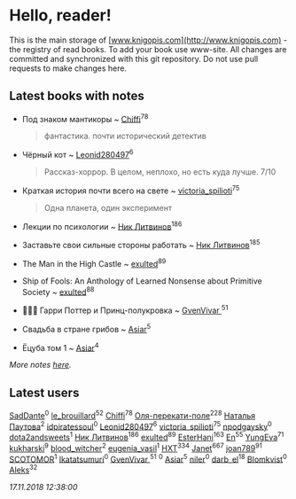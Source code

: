 # Hello, reader!
This is the main storage of [www.knigopis.com](http://www.knigopis.com) - the registry of read books.
To add your book use www-site. All changes are committed and synchronized with this git repository.
Do not use pull requests to make changes here.


## Latest books with notes
* Под знаком мантикоры ~ [Chiffi](users/105/105831994080785626680-google)<sup>78</sup>
    > фантастика. почти исторический детектив

* Чёрный кот ~ [Leonid280497](users/684/684095007-yandex)<sup>6</sup>
    > Рассказ-хоррор. В целом, неплохо, но есть куда лучше. 7/10

* Краткая история почти всего на свете ~ [victoria_spilioti](users/219/219259003-vkontakte)<sup>75</sup>
    > Одна планета, один эксперимент

* Лекции по психологии ~ [Ник Литвинов](users/241/241974816-vkontakte)<sup>186</sup>

* Заставьте свои сильные стороны работать ~ [Ник Литвинов](users/241/241974816-vkontakte)<sup>185</sup>

* The Man in the High Castle ~ [exulted](users/100/100599204551896265722-google)<sup>89</sup>

* Ship of Fools: An Anthology of Learned Nonsense about Primitive Society ~ [exulted](users/100/100599204551896265722-google)<sup>88</sup>

* 🧙🏻‍♂️ Гарри Поттер и Принц-полукровка ~ [GvenVivar ](users/158/158266434925901-facebook)<sup>51</sup>

* Свадьба в стране грибов ~ [Asiar](users/115/115902526849562271887-google)<sup>5</sup>

* Ёцуба том 1 ~ [Asiar](users/115/115902526849562271887-google)<sup>4</sup>


_More notes [here](latest_books_with_notes.md)._


## Latest users
[SadDante](users/106/106542587075125362464-google)<sup>0</sup> 
[le_brouillard](users/133/13330781-vkontakte)<sup>52</sup> 
[Chiffi](users/105/105831994080785626680-google)<sup>78</sup> 
[Оля-перекати-поле](users/108/10848515355906827860-mailru)<sup>228</sup> 
[ Наталья Паутова](users/850/8505581439164914115-mailru)<sup>2</sup> 
[idpiratessoul](users/462/462695837-vkontakte)<sup>0</sup> 
[Leonid280497](users/684/684095007-yandex)<sup>6</sup> 
[victoria_spilioti](users/219/219259003-vkontakte)<sup>75</sup> 
[npodgaysky](users/331/3318941-vkontakte)<sup>0</sup> 
[dota2andsweets](users/100/100671409-vkontakte)<sup>1</sup> 
[Ник Литвинов](users/241/241974816-vkontakte)<sup>186</sup> 
[exulted](users/100/100599204551896265722-google)<sup>89</sup> 
[EsterHani](users/305/30558181-vkontakte)<sup>163</sup> 
[En](users/333/333646551-vkontakte)<sup>55</sup> 
[YungEva](users/153/153932733-vkontakte)<sup>71</sup> 
[kukharski](users/106/106006402120489140078-google)<sup>9</sup> 
[blood_witcher](users/158/158994213-vkontakte)<sup>2</sup> 
[eugenia_vasil](users/155/155589403-vkontakte)<sup>1</sup> 
[HXT](users/100/100002563462782-facebook)<sup>334</sup> 
[Janet](users/108/108113656204404967440-google)<sup>667</sup> 
[joan789](users/240/2401650-vkontakte)<sup>91</sup> 
[SCOTOMOR](users/108/108346258937611636820-google)<sup>1</sup> 
[Ikatatsumuri](users/551/55184516-vkontakte)<sup>0</sup> 
[GvenVivar ](users/158/158266434925901-facebook)<sup>51</sup> 
[](users/846/846890718375-odnoklassniki)<sup>0</sup> 
[Asiar](users/115/115902526849562271887-google)<sup>5</sup> 
[niler](users/983/98355385-vkontakte)<sup>0</sup> 
[darb_el](users/184/184135339-vkontakte)<sup>18</sup> 
[Blomkvist](users/108/108403801502461688284-google)<sup>0</sup> 
[Aleks](users/117/117835844513813219393-google)<sup>32</sup> 


_17.11.2018 12:38:00_
